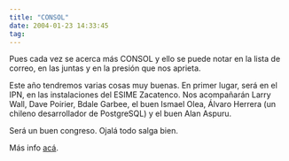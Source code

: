 ```yaml
---
title: "CONSOL"
date: 2004-01-23 14:33:45
tag: 
---
```

<p>Pues cada vez se acerca más CONSOL y ello se puede notar en la lista de correo, en las juntas y en la presión que nos aprieta.</p>

<p>Este año tendremos varias cosas muy buenas. En primer lugar, será en el IPN, en las instalaciones del ESIME Zacatenco. Nos acompañarán Larry Wall, Dave Poirier, Bdale Garbee, el buen Ismael Olea, Álvaro Herrera (un chileno desarrollador de PostgreSQL) y el buen Alan Aspuru.</p>

<p>Será un buen congreso. Ojalá todo salga bien.</p>

<p>Más info <a href="http://web.archive.org/web/20040128181544/http://www.consol.org.mx/">acá</a>.</p>
